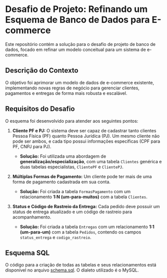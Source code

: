 # Desafio de Projeto: Refinando um Esquema de Banco de Dados para E-commerce

Este repositório contém a solução para o desafio de projeto de banco de dados, focado em refinar um modelo conceitual para um sistema de e-commerce.

## Descrição do Contexto

O objetivo foi aprimorar um modelo de dados de e-commerce existente, implementando novas regras de negócio para gerenciar clientes, pagamentos e entregas de forma mais robusta e escalável.

## Requisitos do Desafio

O esquema foi desenvolvido para atender aos seguintes pontos:

1.  **Cliente PF e PJ:** O sistema deve ser capaz de cadastrar tanto clientes Pessoa Física (PF) quanto Pessoa Jurídica (PJ). Um mesmo cliente não pode ser ambos, e cada tipo possui informações específicas (CPF para PF, CNPJ para PJ).
    * **Solução:** Foi utilizada uma abordagem de **generalização/especialização**, com uma tabela `Clientes` genérica e duas tabelas especialistas, `ClientePF` e `ClientePJ`.

2.  **Múltiplas Formas de Pagamento:** Um cliente pode ter mais de uma forma de pagamento cadastrada em sua conta.
    * **Solução:** Foi criada a tabela `FormasPagamento` com um relacionamento **1:N (um-para-muitos)** com a tabela `Clientes`.

3.  **Status e Código de Rastreio da Entrega:** Cada pedido deve possuir um status de entrega atualizado e um código de rastreio para acompanhamento.
    * **Solução:** Foi criada a tabela `Entregas` com um relacionamento **1:1 (um-para-um)** com a tabela `Pedidos`, contendo os campos `status_entrega` e `codigo_rastreio`.

## Esquema SQL

O código para a criação de todas as tabelas e seus relacionamentos está disponível no arquivo [schema.sql](./schema.sql). O dialeto utilizado é o MySQL.
